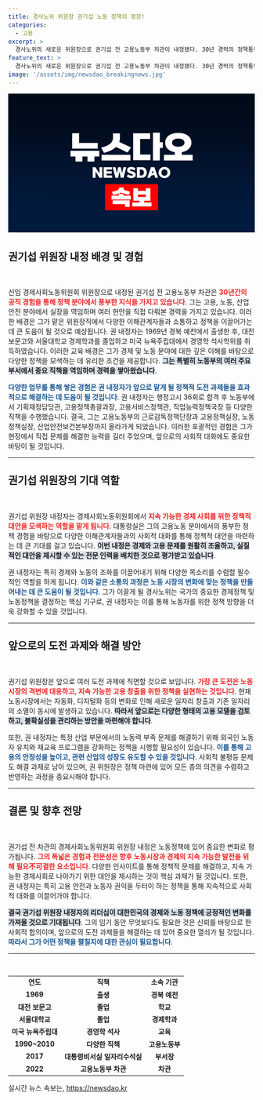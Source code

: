 ```yaml
---
title: 경사노위 위원장 권기섭 노동 정책의 명장!
categories:
  - 고용
excerpt: >
  경사노위의 새로운 위원장으로 권기섭 전 고용노동부 차관이 내정됐다. 30년 경력의 정책통인 그는 경제사회 대화의 중심에서 지속가능한 대안을 모색할 전망이다.
feature_text: >
  경사노위의 새로운 위원장으로 권기섭 전 고용노동부 차관이 내정됐다. 30년 경력의 정책통인 그는 경제사회 대화의 중심에서 지속가능한 대안을 모색할 전망이다.
image: '/assets/img/newsdao_breakingnews.jpg'
---
```


<p><img src="/assets/img/newsdao_breakingnews.jpg" alt="pcversion 속보" /></p>

<h2 data-ke-size="size26">권기섭 위원장 내정 배경 및 경험</h2>

<p data-ke-size="size16">&nbsp;</p>

<p>신임 경제사회노동위원회 위원장으로 내정된 권기섭 전 고용노동부 차관은 <b><span style="color: #ee2323;">30년간의 공직 경험을 통해 정책 분야에서 풍부한 지식을 가지고 있습니다</span></b>. 그는 고용, 노동, 산업안전 분야에서 실장을 역임하며 여러 현안을 직접 다뤄본 경력을 가지고 있습니다. 이러한 배경은 그가 맡은 위원장직에서 다양한 이해관계자들과 소통하고 정책을 이끌어가는 데 큰 도움이 될 것으로 예상됩니다. 권 내정자는 1969년 경북 예천에서 출생한 후, 대전 보문고와 서울대학교 경제학과를 졸업하고 미국 뉴욕주립대에서 경영학 석사학위를 취득하였습니다. 이러한 교육 배경은 그가 경제 및 노동 분야에 대한 깊은 이해를 바탕으로 다양한 정책을 모색하는 데 유리한 조건을 제공합니다. <b><span style="background-color: #21538527;">그는 특별히 노동부의 여러 주요 부서에서 중요 직책을 역임하며 경력을 쌓아왔습니다</span></b>. </p>

<p><b><span style="color: #1a5490;">다양한 업무를 통해 쌓은 경험은 권 내정자가 앞으로 맡게 될 정책적 도전 과제들을 효과적으로 해결하는 데 도움이 될 것입니다</span></b>. 권 내정자는 행정고시 36회로 합격 후 노동부에서 기획재정담당관, 고용정책총괄과장, 고용서비스정책관, 직업능력정책국장 등 다양한 직책을 수행했습니다. 결국, 그는 고용노동부의 근로감독정책단장과 고용정책실장, 노동정책실장, 산업안전보건본부장까지 올라가게 되었습니다. 이러한 포괄적인 경험은 그가 현장에서 직접 문제를 해결한 능력을 길러 주었으며, 앞으로의 사회적 대화에도 중요한 바탕이 될 것입니다.</p>

<hr>

<h2 data-ke-size="size26">권기섭 위원장의 기대 역할</h2>

<p data-ke-size="size16">&nbsp;</p>

<p>권기섭 위원장 내정자는 경제사회노동위원회에서 <b><span style="color: #ee2323;">지속 가능한 경제 사회를 위한 정책적 대안을 모색하는 역할을 맡게 됩니다</span></b>. 대통령실은 그의 고용노동 분야에서의 풍부한 정책 경험을 바탕으로 다양한 이해관계자들과의 사회적 대화를 통해 정책적 대안을 마련하는 데 큰 기대를 걸고 있습니다. <b><span style="background-color: #21538527;">이번 내정은 경제와 고용 문제를 원활히 조율하고, 실질적인 대안을 제시할 수 있는 전문 인력을 배치한 것으로 평가받고 있습니다</span></b>.</p>

<p>권 내정자는 특히 경제와 노동의 조화를 이끌어내기 위해 다양한 목소리를 수렴할 필수적인 역할을 하게 됩니다. <b><span style="color: #1a5490;">이와 같은 소통의 과정은 노동 시장의 변화에 맞는 정책을 만들어내는 데 큰 도움이 될 것입니다</span></b>. 그가 이끌게 될 경사노위는 국가의 중요한 경제정책 및 노동정책을 결정하는 핵심 기구로, 권 내정자는 이를 통해 노동자를 위한 정책 방향을 더욱 강화할 수 있을 것입니다.</p>

<hr>

<h2 data-ke-size="size26">앞으로의 도전 과제와 해결 방안</h2>

<p data-ke-size="size16">&nbsp;</p>

<p>권기섭 위원장은 앞으로 여러 도전 과제에 직면할 것으로 보입니다. <b><span style="color: #ee2323;">가장 큰 도전은 노동시장의 격변에 대응하고, 지속 가능한 고용 창출을 위한 정책을 실현하는 것입니다</span></b>. 현재 노동시장에서는 자동화, 디지털화 등의 변화로 인해 새로운 일자리 창출과 기존 일자리의 소멸이 동시에 발생하고 있습니다. <b><span style="background-color: #21538527;">따라서 앞으로는 다양한 형태의 고용 모델을 검토하고, 불확실성을 관리하는 방안을 마련해야 합니다</span></b>.</p>

<p>또한, 권 내정자는 특정 산업 부문에서의 노동력 부족 문제를 해결하기 위해 외국인 노동자 유치와 재교육 프로그램을 강화하는 정책을 시행할 필요성이 있습니다. <b><span style="color: #1a5490;">이를 통해 고용의 안정성을 높이고, 관련 산업의 성장도 유도할 수 있을 것입니다</span></b>. 사회적 불평등 문제도 해결 과제로 남아 있으며, 권 위원장은 정책 마련에 있어 모든 층의 의견을 수렴하고 반영하는 과정을 중요시해야 합니다. </p>

<hr>

<h2 data-ke-size="size26">결론 및 향후 전망</h2>

<p data-ke-size="size16">&nbsp;</p>

<p>권기섭 전 차관의 경제사회노동위원회 위원장 내정은 노동정책에 있어 중요한 변화로 평가됩니다. <b><span style="color: #ee2323;">그의 폭넓은 경험과 전문성은 향후 노동시장과 경제의 지속 가능한 발전을 위해 필요不可결한 요소입니다</span></b>. 다양한 인사이트를 통해 정책적 문제를 해결하고, 지속 가능한 경제사회로 나아가기 위한 대안을 제시하는 것이 핵심 과제가 될 것입니다. 또한, 권 내정자는 특히 고용 안전과 노동자 권익을 두터이 하는 정책을 통해 지속적으로 사회적 대화를 이끌어가야 합니다.</p>

<p><b><span style="background-color: #21538527;">결국 권기섭 위원장 내정자의 리더십이 대한민국의 경제와 노동 정책에 긍정적인 변화를 가져올 것으로 기대됩니다</span></b>. 그의 임기 동안 무엇보다도 필요한 것은 신뢰를 바탕으로 한 사회적 합의이며, 앞으로의 도전 과제들을 해결하는 데 있어 중요한 열쇠가 될 것입니다. <b><span style="color: #1a5490;">따라서 그가 어떤 정책을 펼칠지에 대한 관심이 필요합니다</span></b>. </p>

<hr>

<p data-ke-size="size16">&nbsp;</p>

<table style="border-collapse: collapse; width: 100%;">
<tr>
<td style="text-align: center; height: 17px;"><b>연도</b></td>
<td style="text-align: center; height: 17px;"><b>직책</b></td>
<td style="text-align: center; height: 17px;"><b>소속 기관</b></td>
</tr>
<tr>
<td style="text-align: center; height: 17px;"><b>1969</b></td>
<td style="text-align: center; height: 17px;"><b>출생</b></td>
<td style="text-align: center; height: 17px;"><b>경북 예천</b></td>
</tr>
<tr>
<td style="text-align: center; height: 17px;"><b>대전 보문고</b></td>
<td style="text-align: center; height: 17px;"><b>졸업</b></td>
<td style="text-align: center; height: 17px;"><b>학교</b></td>
</tr>
<tr>
<td style="text-align: center; height: 17px;"><b>서울대학교</b></td>
<td style="text-align: center; height: 17px;"><b>졸업</b></td>
<td style="text-align: center; height: 17px;"><b>경제학과</b></td>
</tr>
<tr>
<td style="text-align: center; height: 17px;"><b>미국 뉴욕주립대</b></td>
<td style="text-align: center; height: 17px;"><b>경영학 석사</b></td>
<td style="text-align: center; height: 17px;"><b>교육</b></td>
</tr>
<tr>
<td style="text-align: center; height: 17px;"><b>1990~2010</b></td>
<td style="text-align: center; height: 17px;"><b>다양한 직책</b></td>
<td style="text-align: center; height: 17px;"><b>고용노동부</b></td>
</tr>
<tr>
<td style="text-align: center; height: 17px;"><b>2017</b></td>
<td style="text-align: center; height: 17px;"><b>대통령비서실 일자리수석실</b></td>
<td style="text-align: center; height: 17px;"><b>부서장</b></td>
</tr>
<tr>
<td style="text-align: center; height: 17px;"><b>2022</b></td>
<td style="text-align: center; height: 17px;"><b>고용노동부 차관</b></td>
<td style="text-align: center; height: 17px;"><b>차관</b></td>
</tr>
</table>
실시간 뉴스 속보는, <a href="https://newsdao.kr" rel="dofollow">https://newsdao.kr</a>


